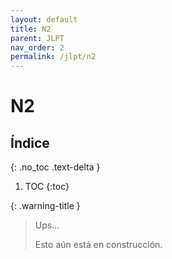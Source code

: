 ```yaml
---
layout: default
title: N2
parent: JLPT
nav_order: 2
permalink: /jlpt/n2
---
```


# N2

## Índice
{: .no_toc .text-delta }

1. TOC
{:toc}

{: .warning-title }
> Ups…
>
> Esto aún está en construcción.